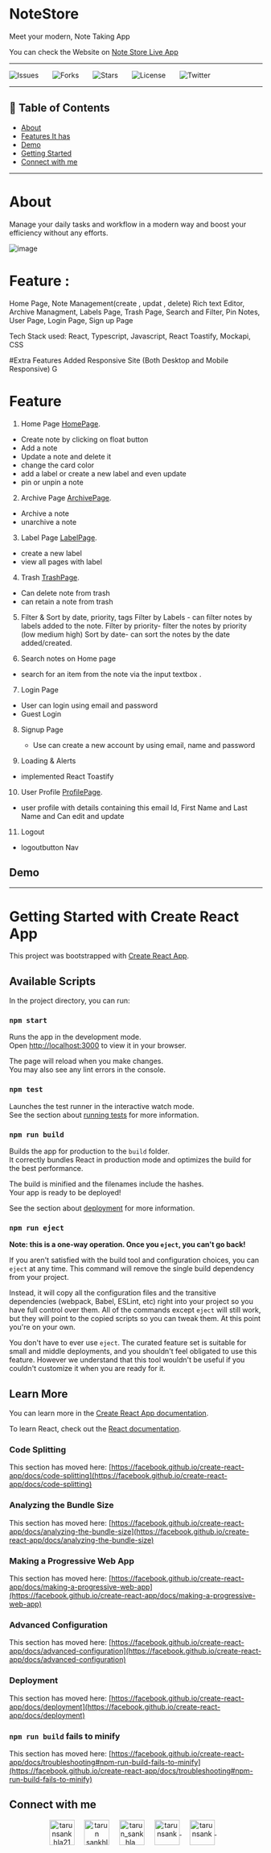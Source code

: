 # NoteStore

Meet your modern, Note Taking App


You can check the Website on [Note Store Live App](https://notestore.netlify.app/)

<hr />


![Issues](https://img.shields.io/github/issues/tarunsankhla/notesify)&nbsp;&nbsp;&nbsp;&nbsp;&nbsp;&nbsp;
![Forks](https://img.shields.io/github/forks/tarunsankhla/notesify)&nbsp;&nbsp;&nbsp;&nbsp;&nbsp;&nbsp;
![Stars](https://img.shields.io/github/stars/tarunsankhla/notesify)&nbsp;&nbsp;&nbsp;&nbsp;&nbsp;&nbsp;
![License](https://img.shields.io/github/license/tarunsankhla/notesify)&nbsp;&nbsp;&nbsp;&nbsp;&nbsp;&nbsp;
![Twitter](https://img.shields.io/twitter/url?url=https%3A%2F%2Fgithub.com%2Ftarunsankhla%2Fnotesify)&nbsp;&nbsp;&nbsp;

 ---

## 📕 Table of Contents


- [About](#About)
- [Features It has](#Feature)
- [Demo](#Demo)
- [Getting Started](#Getting-Started-with-Create-React-App)
- [Connect with me](#Connect-with-me)

---

# About

Manage your daily tasks and workflow in a modern way and boost your efficiency without any efforts.


![image](https://user-images.githubusercontent.com/47709623/169646754-059818f0-ce43-4e99-bb80-8c3dc24fbe6b.png)


# Feature :
Home Page,
Note Management(create , updat , delete)
Rich text Editor,
Archive Managment,
Labels Page,
Trash Page,
Search and Filter,
Pin Notes,
User Page,
Login Page,
Sign up Page


Tech Stack used:
React, Typescript, Javascript, React Toastify, Mockapi, CSS

#Extra Features Added
Responsive Site (Both Desktop and Mobile Responsive)
G


# Feature


1. Home Page  [HomePage](https://notestore.netlify.app/home).
  - Create note by clicking on float button
  - Add a note
  - Update a note and delete it
  - change the card color 
  - add a label or create a new label and even update
  - pin or unpin a note

2. Archive Page [ArchivePage](https://notestore.netlify.app/archive).
 - Archive a note 
 - unarchive a note

3. Label Page  [LabelPage](https://notestore.netlify.app/label).
 - create a new label
 - view all pages with label 

4. Trash  [TrashPage](https://notestore.netlify.app/trash).
 - Can delete note from trash 
 - can retain a note from trash

5. Filter & Sort by date, priority, tags
    Filter by Labels - can filter notes by labels added to the note.
    Filter by priority-  filter the notes by priority (low medium high)
    Sort by date- can sort the notes by the date added/created.
  
 6. Search notes on Home page 
 - search for an item from the note via the input textbox .


 7. Login Page
   - User can login using email and password
   - Guest Login

8. Signup Page
   - Use can create a new account by using email, name and password

 9. Loading & Alerts
  - implemented React Toastify


10. User Profile [ProfilePage](https://feetz.netlify.app/profile).
 - user profile with details containing this email Id, First Name and Last Name and Can edit and update

 11. Logout
 - logoutbutton Nav


 ## Demo

<hr />

# Getting Started with Create React App

This project was bootstrapped with [Create React App](https://github.com/facebook/create-react-app).

## Available Scripts

In the project directory, you can run:

### `npm start`

Runs the app in the development mode.\
Open [http://localhost:3000](http://localhost:3000) to view it in your browser.

The page will reload when you make changes.\
You may also see any lint errors in the console.

### `npm test`

Launches the test runner in the interactive watch mode.\
See the section about [running tests](https://facebook.github.io/create-react-app/docs/running-tests) for more information.

### `npm run build`

Builds the app for production to the `build` folder.\
It correctly bundles React in production mode and optimizes the build for the best performance.

The build is minified and the filenames include the hashes.\
Your app is ready to be deployed!

See the section about [deployment](https://facebook.github.io/create-react-app/docs/deployment) for more information.

### `npm run eject`

**Note: this is a one-way operation. Once you `eject`, you can't go back!**

If you aren't satisfied with the build tool and configuration choices, you can `eject` at any time. This command will remove the single build dependency from your project.

Instead, it will copy all the configuration files and the transitive dependencies (webpack, Babel, ESLint, etc) right into your project so you have full control over them. All of the commands except `eject` will still work, but they will point to the copied scripts so you can tweak them. At this point you're on your own.

You don't have to ever use `eject`. The curated feature set is suitable for small and middle deployments, and you shouldn't feel obligated to use this feature. However we understand that this tool wouldn't be useful if you couldn't customize it when you are ready for it.

## Learn More

You can learn more in the [Create React App documentation](https://facebook.github.io/create-react-app/docs/getting-started).

To learn React, check out the [React documentation](https://reactjs.org/).

### Code Splitting

This section has moved here: [https://facebook.github.io/create-react-app/docs/code-splitting](https://facebook.github.io/create-react-app/docs/code-splitting)

### Analyzing the Bundle Size

This section has moved here: [https://facebook.github.io/create-react-app/docs/analyzing-the-bundle-size](https://facebook.github.io/create-react-app/docs/analyzing-the-bundle-size)

### Making a Progressive Web App

This section has moved here: [https://facebook.github.io/create-react-app/docs/making-a-progressive-web-app](https://facebook.github.io/create-react-app/docs/making-a-progressive-web-app)

### Advanced Configuration

This section has moved here: [https://facebook.github.io/create-react-app/docs/advanced-configuration](https://facebook.github.io/create-react-app/docs/advanced-configuration)

### Deployment

This section has moved here: [https://facebook.github.io/create-react-app/docs/deployment](https://facebook.github.io/create-react-app/docs/deployment)

### `npm run build` fails to minify

This section has moved here: [https://facebook.github.io/create-react-app/docs/troubleshooting#npm-run-build-fails-to-minify](https://facebook.github.io/create-react-app/docs/troubleshooting#npm-run-build-fails-to-minify)


 ## Connect with me
<p align="center">
<a href="https://twitter.com/tarunsankhla21" target="blank"><img align="center" src="https://img.icons8.com/fluency/2x/twitter-circled.png" alt="tarunsankhla21" height="50" width="50" /></a> &nbsp;&nbsp;&nbsp;
<a href="https://www.linkedin.com/in/tarun-sankhla/" target="blank"><img align="center" src="https://img.icons8.com/color/2x/linkedin.png" alt="tarun sankhla" height="50" width="50" /></a>&nbsp;&nbsp;&nbsp;&nbsp;
<a href="https://instagram.com/tarun_sankhla_" target="blank"><img align="center" src="https://img.icons8.com/plasticine/2x/instagram.png" alt="tarun_sankhla_" height="50" width="50" /></a> &nbsp;&nbsp;&nbsp;
<a href="https://linktr.ee/tarunsank" target="blank"><img align="center" src="https://img.icons8.com/color/2x/linktree.png" alt="tarunsank" height="50" width="50" />
</a> &nbsp;&nbsp;&nbsp;
<a href="https://tarunsankhla.hashnode.dev/" target="blank"><img align="center" src="https://img.icons8.com/plasticine/2x/blog.png" alt="tarunsank" height="50" width="50" />
</a> &nbsp;&nbsp;&nbsp;
  
  
  
</p>
